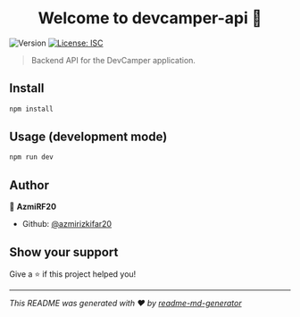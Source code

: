 <h1 align="center">Welcome to devcamper-api 👋</h1>
<p>
  <img alt="Version" src="https://img.shields.io/badge/version-1.0.0-blue.svg?cacheSeconds=2592000" />
  <a href="#" target="_blank">
    <img alt="License: ISC" src="https://img.shields.io/badge/License-ISC-yellow.svg" />
  </a>
</p>

> Backend API for the DevCamper application.

## Install

```sh
npm install
```

## Usage (development mode)

```sh
npm run dev
```

## Author

👤 **AzmiRF20**

-   Github: [@azmirizkifar20](https://github.com/azmirizkifar20)

## Show your support

Give a ⭐️ if this project helped you!

---

_This README was generated with ❤️ by [readme-md-generator](https://github.com/kefranabg/readme-md-generator)_
